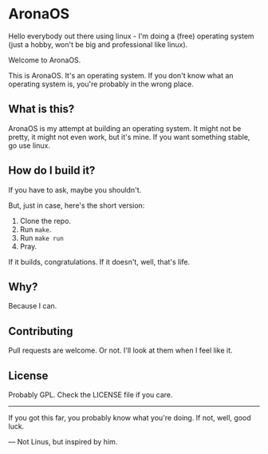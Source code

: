# AronaOS

Hello everybody out there using linux - I'm doing a (free) operating system (just a hobby, won't be big and professional like linux).

Welcome to AronaOS.

This is AronaOS. It's an operating system. If you don't know what an operating system is, you're probably in the wrong place.

## What is this?

AronaOS is my attempt at building an operating system. It might not be pretty, it might not even work, but it's mine. If you want something stable, go use linux.

## How do I build it?

If you have to ask, maybe you shouldn't.

But, just in case, here's the short version:
1. Clone the repo.
2. Run `make`.
3. Run `make run`
4. Pray.

If it builds, congratulations. If it doesn't, well, that's life.

## Why?

Because I can.

## Contributing

Pull requests are welcome. Or not. I'll look at them when I feel like it.

## License

Probably GPL. Check the LICENSE file if you care.

---

If you got this far, you probably know what you're doing. If not, well, good luck.

— Not Linus, but inspired by him.
